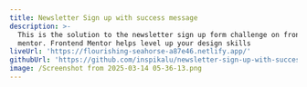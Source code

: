 ```yaml
---
title: Newsletter Sign up with success message
description: >-
  This is the solution to the newsletter sign up form challenge on frontend
  mentor. Frontend Mentor helps level up your design skills
liveUrl: 'https://flourishing-seahorse-a87e46.netlify.app/'
githubUrl: 'https://github.com/inspikalu/newsletter-sign-up-with-success-message'
image: /Screenshot from 2025-03-14 05-36-13.png
---
```


